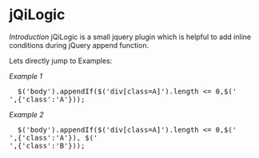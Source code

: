 jQiLogic
========
*Introduction*
  jQiLogic is a small jquery plugin which is helpful to add inline conditions during jQuery append function.
  
  Lets directly jump to Examples:
  
*Example 1*
<pre>
  $('body').appendIf($('div[class=A]').length <= 0,$('<div>',{'class':'A'}));  
</pre>
  
*Example 2*
<pre>
  $('body').appendIf($('div[class=A]').length <= 0,$('<div>',{'class':'A'}), $('<div>',{'class':'B'}));  
</pre>